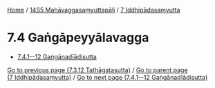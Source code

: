 
[Home](/) / [14S5 Mahāvaggasaṃyuttapāḷi](...md) / [7 Iddhipādasaṃyutta](../14S5/7.md)

# 7.4 Gaṅgāpeyyālavagga

* [7.4.1--12 Gaṅgānadīādisutta](7.4/7.4.1--12.md)

[Go to previous page (7.3.12 Tathāgatasutta)](7.3/7.3.12.md) / [Go to parent page (7 Iddhipādasaṃyutta)](../14S5/7.md) / [Go to next page (7.4.1--12 Gaṅgānadīādisutta)](7.4/7.4.1--12.md)


